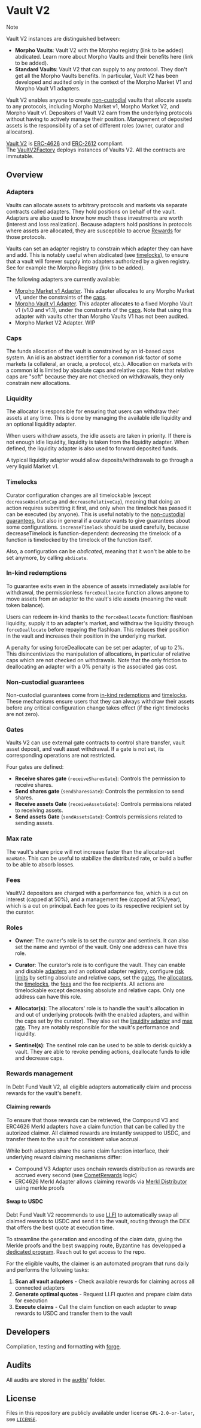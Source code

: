 # Vault V2

> [!NOTE]
> Vault V2 instances are distinguished between:
>
> - **Morpho Vaults**: Vault V2 with the Morpho registry (link to be added) abdicated. Learn more about Morpho Vaults and their benefits here (link to be added).
> - **Standard Vaults**: Vault V2 that can supply to any protocol. They don't get all the Morpho Vaults benefits. In particular, Vault V2 has been developed and audited only in the context of the Morpho Market V1 and Morpho Vault V1 adapters.

Vault V2 enables anyone to create [non-custodial](#non-custodial-guarantees) vaults that allocate assets to any protocols, including Morpho Market v1, Morpho Market V2, and Morpho Vault v1.
Depositors of Vault V2 earn from the underlying protocols without having to actively manage their position.
Management of deposited assets is the responsibility of a set of different roles (owner, curator and allocators).

[Vault V2](./src/VaultV2.sol) is [ERC-4626](https://eips.ethereum.org/EIPS/eip-4626) and [ERC-2612](https://eips.ethereum.org/EIPS/eip-2612) compliant.
The [VaultV2Factory](./src/VaultV2Factory.sol) deploys instances of Vaults V2.
All the contracts are immutable.

## Overview

### Adapters

Vaults can allocate assets to arbitrary protocols and markets via separate contracts called adapters.
They hold positions on behalf of the vault.
Adapters are also used to know how much these investments are worth (interest and loss realization).
Because adapters hold positions in protocols where assets are allocated, they are susceptible to accrue [Rewards](#Rewards) for those protocols.

Vaults can set an adapter registry to constrain which adapter they can have and add. This is notably useful when abdicated (see [timelocks](#timelocks)), to ensure that a vault will forever supply into adapters authorized by a given registry. See for example the Morpho Registry (link to be added).

The following adapters are currently available:

- [Morpho Market v1 Adapter](./src/adapters/MorphoMarketV1Adapter.sol).
  This adapter allocates to any Morpho Market v1, under the constraints of the [caps](#caps).
- [Morpho Vault v1 Adapter](./src/adapters/MorphoVaultV1Adapter.sol).
  This adapter allocates to a fixed Morpho Vault v1 (v1.0 and v1.1), under the constraints of the [caps](#caps).
  Note that using this adapter with vaults other than Morpho Vaults V1 has not been audited.
- Morpho Market V2 Adapter. WIP

### Caps

The funds allocation of the vault is constrained by an id-based caps system.
An id is an abstract identifier for a common risk factor of some markets (a collateral, an oracle, a protocol, etc.).
Allocation on markets with a common id is limited by absolute caps and relative caps.
Note that relative caps are "soft" because they are not checked on withdrawals, they only constrain new allocations.

### Liquidity

The allocator is responsible for ensuring that users can withdraw their assets at any time.
This is done by managing the available idle liquidity and an optional liquidity adapter.

When users withdraw assets, the idle assets are taken in priority.
If there is not enough idle liquidity, liquidity is taken from the liquidity adapter.
When defined, the liquidity adapter is also used to forward deposited funds.

A typical liquidity adapter would allow deposits/withdrawals to go through a very liquid Market v1.

### Timelocks

Curator configuration changes are all timelockable (except `decreaseAbsoluteCap` and `decreaseRelativeCap`), meaning that doing an action requires submitting it first, and only when the timelock has passed it can be executed (by anyone).
This is useful notably to the [non-custodial guarantees](#non-custodial-guarantees), but also in general if a curator wants to give guarantees about some configurations.
`increaseTimelock` should be used carefully, because decreaseTimelock is function-dependent: decreasing the timelock of a function is timelocked by the timelock of the function itself.

Also, a configuration can be *abdicated*, meaning that it won't be able to be set anymore, by calling `abdicate`.

### In-kind redemptions

To guarantee exits even in the absence of assets immediately available for withdrawal, the permissionless `forceDeallocate` function allows anyone to move assets from an adapter to the vault's idle assets (meaning the vault token balance).

Users can redeem in-kind thanks to the `forceDeallocate` function: flashloan liquidity, supply it to an adapter's market, and withdraw the liquidity through `forceDeallocate` before repaying the flashloan.
This reduces their position in the vault and increases their position in the underlying market.

A penalty for using forceDeallocate can be set per adapter, of up to 2%.
This disincentivizes the manipulation of allocations, in particular of relative caps which are not checked on withdrawals.
Note that the only friction to deallocating an adapter with a 0% penalty is the associated gas cost.

### Non-custodial guarantees

Non-custodial guarantees come from [in-kind redemptions](#in-kind-redemptions-with-forcedeallocate) and [timelocks](#curator-timelocks).
These mechanisms ensure users that they can always withdraw their assets before any critical configuration change takes effect (if the right timelocks are not zero).

### Gates

Vaults V2 can use external gate contracts to control share transfer, vault asset deposit, and vault asset withdrawal.
If a gate is not set, its corresponding operations are not restricted.

Four gates are defined:

- **Receive shares gate** (`receiveSharesGate`): Controls the permission to receive shares.
- **Send shares gate** (`sendSharesGate`): Controls the permission to send shares.
- **Receive assets Gate** (`receiveAssetsGate`): Controls permissions related to receiving assets.
- **Send assets Gate** (`sendAssetsGate`): Controls permissions related to sending assets.

### Max rate

The vault's share price will not increase faster than the allocator-set `maxRate`.
This can be useful to stabilize the distributed rate, or build a buffer to be able to absorb losses.

### Fees

VaultV2 depositors are charged with a performance fee, which is a cut on interest (capped at 50%), and a management fee (capped at 5%/year), which is a cut on principal.
Each fee goes to its respective recipient set by the curator.

### Roles

- **Owner**: The owner's role is to set the curator and sentinels.
  It can also set the name and symbol of the vault.
  Only one address can have this role.

- **Curator**: The curator's role is to configure the vault.
They can enable and disable [adapters](#adapters) and an optional adapter registry, configure [risk limits](#caps) by setting absolute and relative caps, set the [gates](#gates), the [allocators](#allocators), the [timelocks](#timelocks), the [fees](#fees) and the fee recipients.
All actions are timelockable except decreasing absolute and relative caps.
Only one address can have this role.

- **Allocator(s)**: The allocators' role is to handle the vault's allocation in and out of underlying protocols (with the enabled adapters, and within the caps set by the curator).
  They also set the [liquidity adapter](#liquidity) and [max rate](#max-rate).
  They are notably responsible for the vault's performance and liquidity.

- **Sentinel(s)**: The sentinel role can be used to be able to derisk quickly a vault.
  They are able to revoke pending actions, deallocate funds to idle and decrease caps.

### Rewards management

In Debt Fund Vault V2, all eligible adapters automatically claim and process rewards for the vault's benefit.

#### Claiming rewards

To ensure that those rewards can be retrieved, the Compound V3 and ERC4626 Merkl adapters have a claim function that can be called by the autorized claimer. All claimed rewards are instantly swapped to USDC, and transfer them to the vault for consistent value accrual.

While both adapters share the same claim function interface, their underlying reward claiming mechanisms differ:

- Compound V3 Adapter uses onchain rewards distribution as rewards are accrued every second (see [CometRewards](https://etherscan.io/address/0x1B0e765F6224C21223AeA2af16c1C46E38885a40#code) logic)
- ERC4626 Merkl Adapter allows claiming rewards via [Merkl Distributor](https://etherscan.io/address/0x0e6590f64a82cbc838b2a087281689de1a5bc8e0#code) using merkle proofs

#### Swap to USDC

Debt Fund Vault V2 recommends to use [LI.FI](https://li.fi/) to automatically swap all claimed rewards to USDC and send it to the vault, routing through the DEX that offers the best quote at execution time.

To streamline the generation and encoding of the claim data, giving the Merkle proofs and the best swapping route, Byzantine has developped a [dedicated program](https://github.com/Byzantine-Finance/rewards-claimer). Reach out to get access to the repo.

For the eligible vaults, the claimer is an automated program that runs daily and performs the following tasks:

1. **Scan all vault adapters** - Check available rewards for claiming across all connected adapters
2. **Generate optimal quotes** - Request LI.FI quotes and prepare claim data for execution
3. **Execute claims** - Call the claim function on each adapter to swap rewards to USDC and transfer them to the vault

## Developers

Compilation, testing and formatting with [forge](https://book.getfoundry.sh/getting-started/installation).

## Audits

All audits are stored in the [audits](./audits/)' folder.

## License

Files in this repository are publicly available under license `GPL-2.0-or-later`, see [`LICENSE`](./LICENSE).
